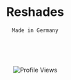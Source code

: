 <h1 align="center">Reshades</h1>
<p align="center"><code>Made in Germany</code></p>
<br>
<p align="center">
  <samp>
</samp>
</p>
<br>

<p align="center">
<img src="https://api.visitorbadge.io/api/VisitorHit?user=reshades&countColorcountColor&countColor=%230095FF" alt="Profile Views"/>
</p>




